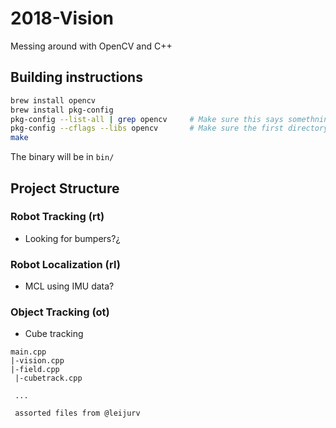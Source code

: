 # 2018-Vision
Messing around with OpenCV and C++

## Building instructions
```bash
brew install opencv
brew install pkg-config
pkg-config --list-all | grep opencv		# Make sure this says somethning
pkg-config --cflags --libs opencv 		# Make sure the first directory looks like "-I/usr/local/Cellar/opencv/3.4.0/include/opencv"
make
```

The binary will be in `bin/`

## Project Structure

### Robot Tracking (rt)
- Looking for bumpers?¿

### Robot Localization (rl)
- MCL using IMU data?


### Object Tracking (ot)
- Cube tracking

```
main.cpp
|-vision.cpp
|-field.cpp
 |-cubetrack.cpp

 ...

 assorted files from @leijurv
```

